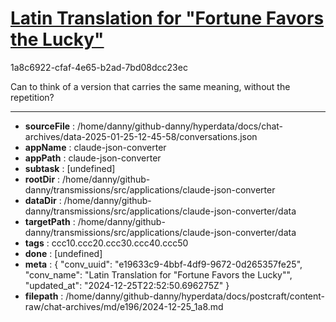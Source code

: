 # [Latin Translation for "Fortune Favors the Lucky"](https://claude.ai/chat/e19633c9-4bbf-4df9-9672-0d265357fe25)

1a8c6922-cfaf-4e65-b2ad-7bd08dcc23ec

Can to think of a version that carries the same meaning, without the repetition?

---

* **sourceFile** : /home/danny/github-danny/hyperdata/docs/chat-archives/data-2025-01-25-12-45-58/conversations.json
* **appName** : claude-json-converter
* **appPath** : claude-json-converter
* **subtask** : [undefined]
* **rootDir** : /home/danny/github-danny/transmissions/src/applications/claude-json-converter
* **dataDir** : /home/danny/github-danny/transmissions/src/applications/claude-json-converter/data
* **targetPath** : /home/danny/github-danny/transmissions/src/applications/claude-json-converter/data
* **tags** : ccc10.ccc20.ccc30.ccc40.ccc50
* **done** : [undefined]
* **meta** : {
  "conv_uuid": "e19633c9-4bbf-4df9-9672-0d265357fe25",
  "conv_name": "Latin Translation for \"Fortune Favors the Lucky\"",
  "updated_at": "2024-12-25T22:52:50.696275Z"
}
* **filepath** : /home/danny/github-danny/hyperdata/docs/postcraft/content-raw/chat-archives/md/e196/2024-12-25_1a8.md